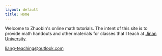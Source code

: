 ```yaml
---
layout: default
title: Home
---
```


Welcome to Zhuobin's online math tutorials. The intent of this site is to provide math handouts and other materials for classes that I teach at ﻿[Jinan University](http://www.jnu.edu.cn/).

<a href="mailto:{{ site.owner.email }}"> liang-teaching@outlook.com</a>

